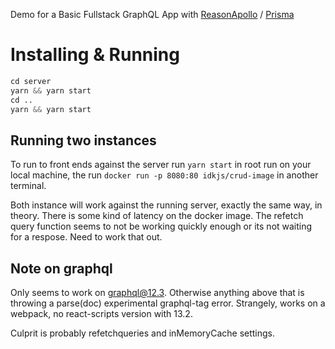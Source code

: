 Demo for a Basic Fullstack GraphQL App with [ReasonApollo](https://github.com/apollographql/reason-apollo) / [Prisma](https://prisma.io)

# Installing & Running

```s
cd server
yarn && yarn start
cd ..
yarn && yarn start
```

## Running two instances

To run to front ends against the server run `yarn start` in root run on your local machine, the run `docker run -p 8080:80 idkjs/crud-image` in another terminal.

Both instance will work against the running server, exactly the same way, in theory. There is some kind of latency on the docker image. The refetch query function seems to not be working quickly enough or its not waiting for a respose. Need to work that out.

## Note on graphql

Only seems to work on graphql@12.3. Otherwise anything above that is throwing a parse(doc) experimental graphql-tag error. Strangely, works on a webpack, no react-scripts version with 13.2.

Culprit is probably refetchqueries and inMemoryCache settings.
